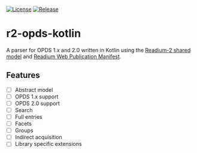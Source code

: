 [![License](https://img.shields.io/badge/License-BSD%203--Clause-blue.svg)](/LICENSE)
[![Release](https://jitpack.io/v/readium/r2-opds-kotlin.svg)](https://jitpack.io/#readium/r2-opds-kotlin)
# r2-opds-kotlin

A parser for OPDS 1.x and 2.0 written in Kotlin using the [Readium-2 shared model](https://github.com/readium/r2-shared-kotlin) 
and [Readium Web Publication Manifest](https://github.com/readium/webpub-manifest).

## Features

- [ ] Abstract model
- [ ] OPDS 1.x support
- [ ] OPDS 2.0 support
- [ ] Search
- [ ] Full entries
- [ ] Facets
- [ ] Groups
- [ ] Indirect acquisition
- [ ] Library specific extensions
